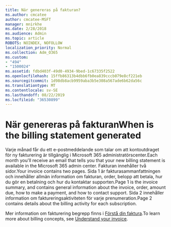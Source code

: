 ```yaml
---
title: När genereras på fakturan?
ms.author: cmcatee
author: cmcatee-MSFT
manager: mnirkhe
ms.date: 2/28/2018
ms.audience: Admin
ms.topic: article
ROBOTS: NOINDEX, NOFOLLOW
localization_priority: Normal
ms.collection: Adm_O365
ms.custom:
- "494"
- "1500024"
ms.assetid: fdbd403f-49d0-4934-9bed-1c67335f2522
ms.openlocfilehash: 15ffb86313b4dbb6fb0ea839cccb079e8cf221eb
ms.sourcegitcommit: 1d98db8acb9959aba3b5e308a567ade6b62da56c
ms.translationtype: MT
ms.contentlocale: sv-SE
ms.lasthandoff: 08/22/2019
ms.locfileid: "36530899"
---
```

# <a name="when-is-the-billing-statement-generated"></a><span data-ttu-id="1d2db-102">När genereras på fakturan</span><span class="sxs-lookup"><span data-stu-id="1d2db-102">When is the billing statement generated</span></span>

<span data-ttu-id="1d2db-103">Varje månad får du ett e-postmeddelande som talar om att kontoutdraget för ny fakturering är tillgänglig i Microsoft 365 administratörscenter.</span><span class="sxs-lookup"><span data-stu-id="1d2db-103">Each month you'll receive an email that tells you that your new billing statement is available in the Microsoft 365 admin center.</span></span> <span data-ttu-id="1d2db-104">Fakturan innehåller två sidor.</span><span class="sxs-lookup"><span data-stu-id="1d2db-104">Your invoice contains two pages.</span></span> <span data-ttu-id="1d2db-105">Sida 1 är fakturasammanfattningen och innehåller allmän information om fakturan, order, belopp att betala, hur du gör en betalning och hur du kontaktar supporten.</span><span class="sxs-lookup"><span data-stu-id="1d2db-105">Page 1 is the invoice summary, and contains general information about the invoice, order, amount due, how to make a payment, and how to contact support.</span></span> <span data-ttu-id="1d2db-106">Sida 2 innehåller information om faktureringsaktiviteten för varje prenumeration.</span><span class="sxs-lookup"><span data-stu-id="1d2db-106">Page 2 contains details about the billing activity for each subscription.</span></span>
  
<span data-ttu-id="1d2db-107">Mer information om fakturering begrepp finns i [Förstå din faktura](https://docs.microsoft.com/office365/admin/subscriptions-and-billing/understand-your-invoice).</span><span class="sxs-lookup"><span data-stu-id="1d2db-107">To learn more about billing concepts, see [Understand your invoice](https://docs.microsoft.com/office365/admin/subscriptions-and-billing/understand-your-invoice).</span></span>